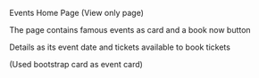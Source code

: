 Events Home Page (View only page)

The page contains famous events as card and a book now button 

Details as its event date and tickets available to book tickets

(Used bootstrap card as event card)
